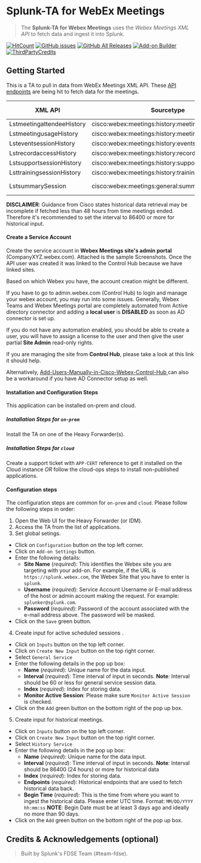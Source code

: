 # Splunk-TA for WebEx Meetings

> The **Splunk-TA for Webex Meetings** uses the _Webex Meetings XML API_ to fetch data and ingest it into Splunk.

[![HitCount](http://hits.dwyl.com/splunk/ta-webex-meetings-add-on-for-splunk.svg)](https://github.com/splunk/ta-webex-meetings-add-on-for-splunk/releases)
[![GitHub issues](https://img.shields.io/github/issues/splunk/ta-webex-meetings-add-on-for-splunk?label=issues&color=informational)](https://github.com/splunk/ta-webex-meetings-add-on-for-splunk/issues)
[![GitHub All Releases](https://img.shields.io/github/downloads/splunk/ta-webex-meetings-add-on-for-splunk/total?label=download&logo=github&style=flat-square&color=important)](https://github.com/splunk/ta-webex-meetings-add-on-for-splunk/releases)
[![Add-on Builder](https://img.shields.io/badge/built%20with-%20Python3-ff69b4.svg)](https://docs.splunk.com/Documentation/AddonBuilder/3.0.1/UserGuide/Whatsnew)
[![ThirdPartyCredits](https://img.shields.io/badge/Thirdparty%20Credits-Addon%20Builder-purple.svg)](https://docs.splunk.com/Documentation/AddonBuilder/3.0.1/UserGuide/Thirdpartysoftwarecredits)


## Getting Started
This is a TA to pull in data from WebEx Meetings XML API.
These [API endpoints](https://developer.cisco.com/docs/webex-xml-api-reference-guide/#!lstmeetingusagehistory) are being hit to fetch data for the meetings.

| XML API                   | Sourcetype                                          | Splunk Time Field | Type            | Recommended Interval |
|---------------------------|-----------------------------------------------------|-------------------|-----------------|----------------------|
| LstmeetingattendeeHistory | cisco:webex:meetings:history:meetingattendeehistory | joinTime          | Historical      | >= 86400             |
| LstmeetingusageHistory    | cisco:webex:meetings:history:meetingusagehistory    | meetingStartTime  | Historical      | >= 86400             |
| LsteventsessionHistory    | cisco:webex:meetings:history:eventsessionhistory    | sessionStartTime  | Historical      | >= 86400             |
| LstrecordaccessHistory    | cisco:webex:meetings:history:recordaccesshistory    | creationTime      | Historical      | >= 86400             |
| LstsupportsessionHistory  | cisco:webex:meetings:history:supportsessionhistory  | sessionStartTime  | Historical      | >= 86400             |
| LsttrainingsessionHistory | cisco:webex:meetings:history:trainingsessionhistory | sessionStartTime  | Historical      | >= 86400             |
| LstsummarySession         | cisco:webex:meetings:general:summarysession         | actualStartTime   | Active Sessions | <= 60                |


**DISCLAIMER**: Guidance from Cisco states historical data retrieval may be incomplete if fetched less than 48 hours from time meetings ended. Therefore it's recommended to set the interval to 86400 or more for historical input.

#### Create a Service Account

Create the service account in **Webex Meetings site's admin portal** (CompanyXYZ.webex.com).  Attached is the sample Screenshots.  Once the API user was created it was linked to the Control Hub because we have linked sites.

Based on which Webex you have, the account creation might be different.

If you have to go to admin.webex.com (Control Hub) to login and manage your webex account, you may run into some issues.  Generally, Webex Teams and Webex Meetings portal are completely automated from Active directory connector and adding a **local user** is **DISABLED** as soon as AD connector is set up.

If you do not have any automation enabled, you should be able to create a user, you will have to assign a license to the user and then give the user partial **Site Admin** read-only rights.

If you are managing the site from **Control Hub**, please take a look at this link it should help.

Alternatively, [Add-Users-Manually-in-Cisco-Webex-Control-Hub ](https://help.webex.com/en-us/v71ztb/Add-Users-Manually-in-Cisco-Webex-Control-Hub ) can also be a workaround if you have AD Connector setup as well.


#### Installation and Configuration Steps
This application can be installed on-prem and cloud.

##### Installation Steps for `on-prem`
Install the TA on one of the Heavy Forwarder(s).

##### Installation Steps for `cloud`
Create a support ticket with `APP-CERT` reference to get it installed on the Cloud instance *OR* follow the cloud-ops steps to install non-published applications.

#### Configuration steps
The configuration steps are common for `on-prem` and `cloud`. Please follow the following steps in order:
1. Open the Web UI for the Heavy Forwarder (or IDM).
2. Access the TA from the list of applications.
3. Set global setings.
- Click on `Configuration` button on the top left corner.
- Click on `Add-on Settings` button.
- Enter the following details:
  - **Site Name** (_required_): This identifies the Webex site you are targeting with your add-on. For example, if the URL is `https://splunk.webex.com`, the Webex Site that you have to enter is `splunk`.
  - **Username** (_required_): Service Account Username or E-mail address of the host or admin account making the request. For example: `splunker@splunk.com`.
  - **Password** (_required_): Password of the account associated with the e-mail address above. The password will be masked.
- Click on the `Save` green button.
4. Create input for active scheduled sessions .
- Click on `Inputs` button on the top left corner.
- Click on `Create New Input` button on the top right corner.
- Select `General Service`
- Enter the following details in the pop up box:
    - **Name** (_required_): Unique name for the data input.
    - **Interval** (_required_): Time interval of input in seconds. **Note**: Interval should be 60 or less for general service session data.
    - **Index** (_required_): Index for storing data.
    - **Monitor Active Session**: Please make sure `Monitor Active Session` is checked.
- Click on the `Add` green button on the bottom right of the pop up box.
 5. Create input for historical meetings.
 - Click on `Inputs` button on the top left corner.
 - Click on `Create New Input` button on the top right corner.
 - Select `History Service`
 - Enter the following details in the pop up box:
    - **Name** (_required_): Unique name for the data input.
    - **Interval** (_required_): Time interval of input in seconds. **Note**: Interval should be 86400 (24 hours) or more for historical data
    - **Index** (_required_): Index for storing data.
    - **Endpoints** (_required_): Historical endpoints that are used to fetch historical data back.
    - **Begin Time** (_required_): This is the time from where you want to ingest the historical data. Please enter UTC time. Format: `MM/DD/YYYY hh:mm:ss` **NOTE**: Begin Date must be at least 3 days ago and ideally no more than 90 days.
- Click on the `Add` green button on the bottom right of the pop up box.



## Credits & Acknowledgements (optional)
> Built by Splunk's FDSE Team (#team-fdse). 

